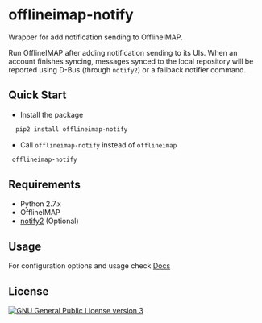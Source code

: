 # offlineimap-notify

Wrapper for add notification sending to OfflineIMAP.

Run OfflineIMAP after adding notification sending to its UIs.  When an account
finishes syncing, messages synced to the local repository will be reported
using D-Bus (through `notify2`) or a fallback notifier command.

## Quick Start

* Install the package
```sh
  pip2 install offlineimap-notify
```

* Call `offlineimap-notify` instead of `offlineimap`

```sh
 offlineimap-notify
```

## Requirements
* Python 2.7.x
* OfflineIMAP
* [notify2](https://pypi.org/project/notify2) (Optional)

## Usage
For configuration options and usage check [Docs](https://framagit.org/distopico/offlineimap-notify/-/blob/master/docs/offlineimap-notify.md)

## License
[![GNU General Public License version 3](https://www.gnu.org/graphics/gplv3-127x51.png)](https://framagit.org/distopico/offlineimap-notify/-/blob/master/LICENSE)
